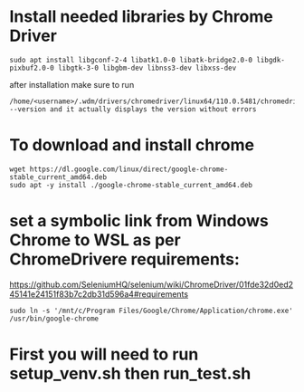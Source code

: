 # Install needed libraries by Chrome Driver
```
sudo apt install libgconf-2-4 libatk1.0-0 libatk-bridge2.0-0 libgdk-pixbuf2.0-0 libgtk-3-0 libgbm-dev libnss3-dev libxss-dev
```
after installation make sure to run 
```
/home/<username>/.wdm/drivers/chromedriver/linux64/110.0.5481/chromedriver --version and it actually displays the version without errors
```
# To download and install chrome
```
wget https://dl.google.com/linux/direct/google-chrome-stable_current_amd64.deb
sudo apt -y install ./google-chrome-stable_current_amd64.deb
```
# set a symbolic link from Windows Chrome to WSL as per ChromeDrivere requirements: 

https://github.com/SeleniumHQ/selenium/wiki/ChromeDriver/01fde32d0ed245141e24151f83b7c2db31d596a4#requirements 

```
sudo ln -s '/mnt/c/Program Files/Google/Chrome/Application/chrome.exe' /usr/bin/google-chrome
```
# First you will need to run setup_venv.sh then run_test.sh